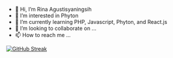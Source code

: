 - 👋 Hi, I’m Rina Agustisyaningsih
- 👀 I’m interested in Phyton
- 🌱 I’m currently learning PHP,  Javascript, Phyton, and React.js
- 💞️ I’m looking to collaborate on ...
- 📫 How to reach me ...

<!---
Rinagustisya/Rinagustisya is a ✨ special ✨ repository because its `README.md` (this file) appears on your GitHub profile.
You can click the Preview link to take a look at your changes.
--->

[![GitHub Streak](https://streak-stats.demolab.com/?user=Rinagustisya&currStreakNum=2FD3EB&fire=pink&sideLabels=F00&date_format=[Y.]n.j)](https://git.io/streak-stats)

